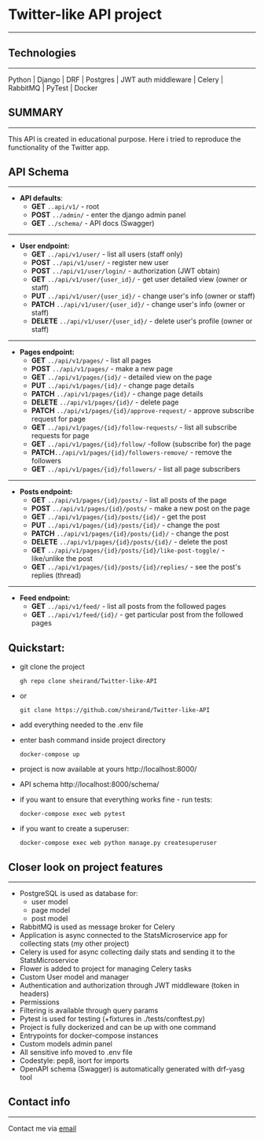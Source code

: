 # Twitter-like API project

---

 
 ## Technologies

---
 Python | Django | DRF | Postgres | JWT auth middleware | Celery | RabbitMQ | PyTest | Docker 

 ## SUMMARY

---
 This API is created in educational purpose. Here i tried to reproduce the functionality of the Twitter app.


 ## API Schema

---

- **API defaults**:
    - **GET** `..api/v1/` - root
    - **POST** `../admin/` - enter the django admin panel
    - **GET** `../schema/` - API docs (Swagger)
___
 - **User endpoint:**
    - **GET** `../api/v1/user/`   - list all users (staff only)
    - **POST** `../api/v1/user/` - register new user
    - **POST** `../api/v1/user/login/` - authorization (JWT obtain)
    - **GET** `../api/v1/user/{user_id}/` - get user detailed view (owner or staff)
    - **PUT** `../api/v1/user/{user_id}/` - change user's info (owner or staff)
    - **PATCH** `../api/v1/user/{user_id}/` - change user's info (owner or staff)
    - **DELETE** `../api/v1/user/{user_id}/` - delete user's profile (owner or staff)
___
 - **Pages endpoint:**
    - **GET** `../api/v1/pages/` - list all pages
    - **POST** `../api/v1/pages/` - make a new page
    - **GET** `../api/v1/pages/{id}/` - detailed view on the page
    - **PUT** `../api/v1/pages/{id}/` - change page details
    - **PATCH** `../api/v1/pages/{id}/` - change page details
    - **DELETE** `../api/v1/pages/{id}/` - delete page
    - **PATCH** `../api/v1/pages/{id}/approve-request/` - approve subscribe request for page
    - **GET** `../api/v1/pages/{id}/follow-requests/` - list all subscribe requests for page
    - **GET** `../api/v1/pages/{id}/follow/` -follow (subscribe for) the page
    - **PATCH**`../api/v1/pages/{id}/followers-remove/` - remove the followers
    - **GET** `../api/v1/pages/{id}/followers/` - list all page subscribers
 ___
 - **Posts endpoint:**
    - **GET** `../api/v1/pages/{id}/posts/` - list all posts of the page
    - **POST** `../api/v1/pages/{id}/posts/` - make a new post on the page
    - **GET** `../api/v1/pages/{id}/posts/{id}/` - get the post
    - **PUT** `../api/v1/pages/{id}/posts/{id}/` - change the post
    - **PATCH** `../api/v1/pages/{id}/posts/{id}/` - change the post
    - **DELETE** `../api/v1/pages/{id}/posts/{id}/` - delete the post
    - **GET** `../api/v1/pages/{id}/posts/{id}/like-post-toggle/` - like/unlike the post
    - **GET** `../api/v1/pages/{id}/posts/{id}/replies/` - see the post's replies (thread)
 ___
 - **Feed endpoint:**
    - **GET** `../api/v1/feed/` - list all posts from the followed pages
    - **GET** `../api/v1/feed/{id}/` - get particular post from the followed pages
    
## Quickstart:
- git clone the project
 
      gh repo clone sheirand/Twitter-like-API
      
- or
    
      git clone https://github.com/sheirand/Twitter-like-API

- add everything needed to the .env file
- enter bash command inside project directory

      docker-compose up

- project is now available at yours  http://localhost:8000/

- API schema http://localhost:8000/schema/

- if you want to ensure that everything works fine - run tests:

      docker-compose exec web pytest
 
- if you want to create a superuser:
 
      docker-compose exec web python manage.py createsuperuser


## Closer look on project features
___

- PostgreSQL is used as database for:
  - user model
  - page model
  - post model
- RabbitMQ is used as message broker for Celery
- Application is async connected to the StatsMicroservice app for collecting stats (my other project) 
- Celery is used for async collecting daily stats and sending it to the StatsMicroservice 
- Flower is added to project for managing Celery tasks
- Custom User model and manager
- Authentication and authorization through JWT middleware (token in headers)
- Permissions
- Filtering is available through query params
- Pytest is used for testing (+fixtures in ./tests/conftest.py)
- Project is fully dockerized and can be up with one command
- Entrypoints for docker-compose instances
- Custom models admin panel 
- All sensitive info moved to .env file
- Codestyle: pep8, isort for imports
- OpenAPI schema (Swagger) is automatically generated with drf-yasg tool

## Contact info

___
Contact me via [email](mailto:eugene.osakovich@gmail.com) 

